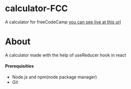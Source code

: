 # calculator-FCC
A calculator for freeCodeCamp
[you can see live at this url](https://golden-parfait-29fa7b.netlify.app/)


# About
A calculator made with the help of useReducer hook in react

#### Prerequisities
+ Node.js and npm(node package manager)
+ Git
